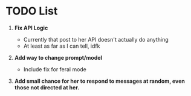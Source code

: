 # TODO List

1. **Fix API Logic**
    - Currently that post to her API doesn't actually do anything
    - At least as far as I can tell, idfk

2. **Add way to change prompt/model**
    - Include fix for feral mode

3. **Add small chance for her to respond to messages at random, even those not directed at her.**
